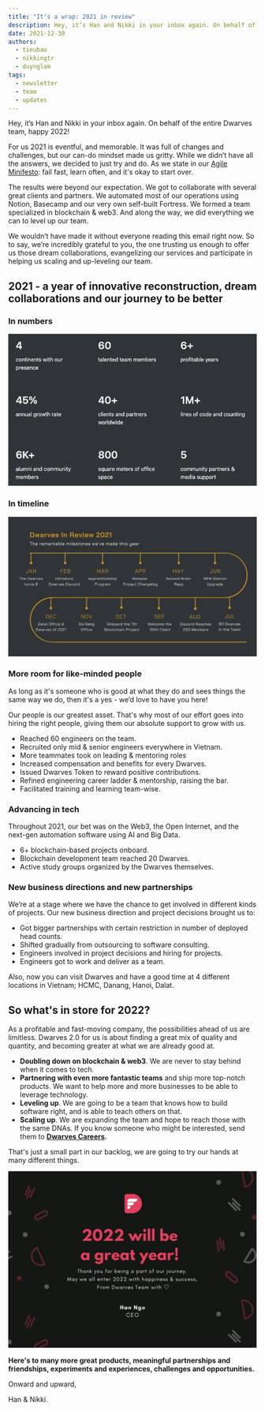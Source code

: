 ```yaml
---
title: "It's a wrap: 2021 in review"
description: Hey, it’s Han and Nikki in your inbox again. On behalf of the entire Dwarves team, happy 2022!
date: 2021-12-30
authors:
  - tieubao
  - nikkingtr
  - duynglam
tags:
  - newsletter
  - team
  - updates
---
```


Hey, it’s Han and Nikki in your inbox again. On behalf of the entire Dwarves team, happy 2022!

For us 2021 is eventful, and memorable. It was full of changes and challenges, but our can-do mindset made us gritty. While we didn’t have all the answers, we decided to just try and do. As we state in our [Agile Minifesto](https://dwarves.foundation/manifesto): fail fast, learn often, and it's okay to start over.

The results were beyond our expectation. We got to collaborate with several great clients and partners. We automated most of our operations using Notion, Basecamp and our very own self-built Fortress. We formed a team specialized in blockchain & web3. And along the way, we did everything we can to level up our team.

We wouldn’t have made it without everyone reading this email right now. So to say, we’re incredibly grateful to you, the one trusting us enough to offer us those dream collaborations, evangelizing our services and participate in helping us scaling and up-leveling our team.

## 2021 - a year of innovative reconstruction, dream collaborations and our journey to be better

### In numbers

![](assets/2021-in-review-20240312110121546.webp)

### In timeline

![](assets/2021-in-review-20240312110136985.webp)

### More room for like-minded people

As long as it's someone who is good at what they do and sees things the same way we do, then it's a yes - we’d love to have you here!

Our people is our greatest asset. That's why most of our effort goes into hiring the right people, giving them our absolute support to grow with us.

- Reached 60 engineers on the team.
- Recruited only mid & senior engineers everywhere in Vietnam.
- More teammates took on leading & mentoring roles
- Increased compensation and benefits for every Dwarves.
- Issued Dwarves Token to reward positive contributions.
- Refined engineering career ladder & mentorship, raising the bar.
- Facilitated training and learning team-wise.

### Advancing in tech

Throughout 2021, our bet was on the Web3, the Open Internet, and the next-gen automation software using AI and Big Data.

- 6+ blockchain-based projects onboard.
- Blockchain development team reached 20 Dwarves.
- Active study groups organized by the Dwarves themselves.

### New business directions and new partnerships

We’re at a stage where we have the chance to get involved in different kinds of projects. Our new business direction and project decisions brought us to:

- Got bigger partnerships with certain restriction in number of deployed head counts.
- Shifted gradually from outsourcing to software consulting.
- Engineers involved in project decisions and hiring for projects.
- Engineers got to work and deliver as a team.

Also, now you can visit Dwarves and have a good time at 4 different locations in Vietnam; HCMC, Danang, Hanoi, Dalat.

## So what's in store for 2022?

As a profitable and fast-moving company, the possibilities ahead of us are limitless. Dwarves 2.0 for us is about finding a great mix of quality and quantity, and becoming greater at what we are already good at.

- **Doubling down on blockchain & web3**. We are never to stay behind when it comes to tech.
- **Partnering with even more fantastic teams** and ship more top-notch products. We want to help more and more businesses to be able to leverage technology.
- **Leveling up**. We are going to be a team that knows how to build software right, and is able to teach others on that.
- **Scaling up**. We are expanding the team and hope to reach those with the same DNAs. If you know someone who might be interested, send them to **[Dwarves Careers](https://memo.d.foundation/careers/hiring/).**

That's just a small part in our backlog, we are going to try our hands at many different things.

![](assets/2021-in-review-20240312110210422.webp)

**Here's to many more great products, meaningful partnerships and friendships, experiments and experiences, challenges and opportunities.**

Onward and upward,

Han & Nikki.
